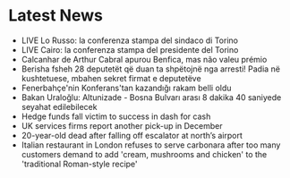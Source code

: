 # Latest News
-  LIVE Lo Russo: la conferenza stampa del sindaco di Torino
-  LIVE Cairo: la conferenza stampa del presidente del Torino
-  Calcanhar de Arthur Cabral apurou Benfica, mas não valeu prémio
-  Berisha fsheh 28 deputetët që duan ta shpëtojnë nga arresti! Padia në kushtetuese, mbahen sekret firmat e deputetëve
-  Fenerbahçe'nin Konferans'tan kazandığı rakam belli oldu
-  Bakan Uraloğlu: Altunizade - Bosna Bulvarı arası 8 dakika 40 saniyede seyahat edilebilecek
-  Hedge funds fall victim to success in dash for cash
-  UK services firms report another pick-up in December
-  20-year-old dead after falling off escalator at north’s airport
-  Italian restaurant in London refuses to serve carbonara after too many customers demand to add 'cream, mushrooms and chicken' to the 'traditional Roman-style recipe'
